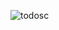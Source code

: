 ![todosc](https://github.com/Akhilesh0101/Todo/assets/112152867/068512e7-2b71-4f2b-be22-7e4bb11ae8c1)

